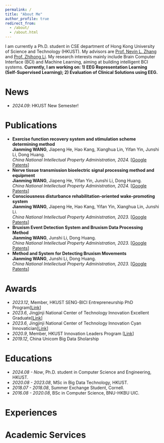 ```yaml
---
permalink: /
title: "About Me"
author_profile: true
redirect_from: 
  - /about/
  - /about.html
---
```


I am currently a Ph.D. student in CSE department of Hong Kong University of Science and Technology (HKUST). My advisors are [Prof. Nevin L. Zhang](https://www.cse.ust.hk/faculty/lzhang/) and [Prof. Zhihong Li](https://ic.pku.edu.cn/szdw/zzjs/L1/lzh/index.htm). My research interests mainly include Brain Computer Interface (BCI) and Machine Learning, aiming at building intelligent BCI systems.
**Currently, I am working on: 1) EEG Representation Learning (Self-Supervised Learning); 2) Evaluation of Clinical Solutions using EEG.**

# News
- *2024.09*: HKUST New Semester!


# Publications 
- **Exercise function recovery system and stimulation scheme determining method**     
**Jianming WANG**, Jiapeng He, Hao Kang, Xianghua Lin, Yifan Yin, Junshi Li, Dong Huang.   
*China National Intellectual Property Administration, 2024.* [[Google Patents](https://patents.google.com/patent/CN118177838B/zh)]
- **Nerve tissue transmission bioelectric signal processing method and equipment**     
**Jianming WANG**, Jiapeng He, Yifan Yin, Junshi Li, Dong Huang.   
*China National Intellectual Property Administration, 2024.* [[Google Patents](https://patents.google.com/patent/CN118177838B/en)]
- **Consciousness disturbance rehabilitation-oriented wake-promoting system**     
**Jianming WANG**, Jiapeng He, Hao Kang, Yifan Yin, Xianghua Lin, Junshi Li.   
*China National Intellectual Property Administration, 2023.* [[Google Patents](https://patents.google.com/patent/CN116712672A/zh)]
- **Bruxism Event Detection System and Bruxism Data Processing Method**     
**Jianming WANG**, Junshi Li, Dong Huang.   
*China National Intellectual Property Administration, 2023.* [[Google Patents](https://patents.google.com/patent/CN115844337B/zh)]
- **Method and System for Detecting Bruxism Movements**     
**Jianming WANG**, Junshi Li, Dong Huang.   
*China National Intellectual Property Administration, 2023.* [[Google Patents](https://patents.google.com/patent/CN115813351A/zh)]



# Awards
- *2023.12*, Member, HKUST SENG-BICI Entrepreneurship PhD Program[[Link](https://kt.hkust.edu.hk/2024-hkust-seng-bici-entrepreneurship-phd-program)]
- *2023.6*, Jingjinji National Center of Technology Innovation Excellent Graduate[[Link](https://www.jingjinji.cn/xwzx/ywbb/bf2ab611b35f428e8d0237488557d28b.htm)]
- *2023.6*, Jingjinji National Center of Technology Innovation Cyan Innovatician[[Link](https://jingjinji.cn/xwzx/ywbb/85de11639d9e49798b1d7d56e99ca900.htm)]
- *2020.9*, Member, HKUST Innovation Leaders Program [[Link](https://calendar.hkust.edu.hk/events/2020-pilot-scheme-innovation-leaders-program-call-application)]
- *2019.12*, China Unicom Big Data Sholarship

# Educations
- *2024.08 - Now*, Ph.D. student in Computer Science and Engineering, HKUST.
- *2020.08 - 2023.08*, MSc in Big Data Technology, HKUST.
- *2018.07 - 2018.08*, Summer Exchange Student, Cornell.
- *2016.08 - 2020.08*, BSc in Computer Science, BNU-HKBU UIC.

# Experiences

# Academic Services
